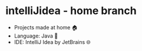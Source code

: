 # intelliJidea - home branch
- Projects made at home 🏠
- Language: Java 💬
- IDE: IntelliJ Idea by JetBrains 🌐
